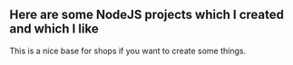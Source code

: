 ## Here are some NodeJS projects which I created and which I like

This is a nice base for shops if you want to create some things.
